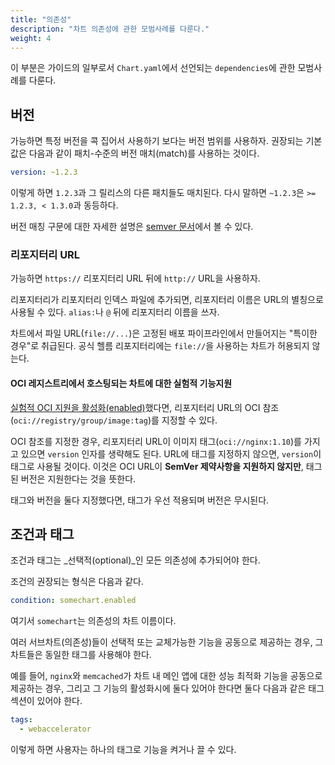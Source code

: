 ```yaml
---
title: "의존성"
description: "차트 의존성에 관한 모범사례를 다룬다."
weight: 4
---
```


이 부분은 가이드의 일부로서 `Chart.yaml`에서 선언되는 `dependencies`에 관한 모범사례를 다룬다.

## 버전

가능하면 특정 버전을 콕 집어서 사용하기 보다는 버전 범위를 사용하자.
권장되는 기본값은 다음과 같이 패치-수준의 버전 매치(match)를 사용하는 것이다.

```yaml
version: ~1.2.3
```

이렇게 하면 `1.2.3`과 그 릴리스의 다른 패치들도 매치된다.
다시 말하면 `~1.2.3`은 `>= 1.2.3, < 1.3.0`과 동등하다.

버전 매칭 구문에 대한 자세한 설명은 [semver
문서](https://github.com/Masterminds/semver#checking-version-constraints)에서 볼 수 있다.

### 리포지터리 URL

가능하면 `https://` 리포지터리 URL 뒤에 `http://` URL을 사용하자.

리포지터리가 리포지터리 인덱스 파일에 추가되면, 리포지터리 이름은 URL의 별칭으로 사용될 수 있다.
`alias:`나 `@` 뒤에 리포지터리 이름을 쓰자.

차트에서 파일 URL(`file://...`)은 고정된 배포 파이프라인에서 만들어지는 "특이한 경우"로 취급된다.
공식 헬름 리포지터리에는 `file://`을 사용하는 차트가 허용되지 않는다.

#### OCI 레지스트리에서 호스팅되는 차트에 대한 실험적 기능지원

[실험적 OCI 지원을 활성화(enabled)](/topics/registries.md)했다면, 
리포지터리 URL의 OCI 참조(`oci://registry/group/image:tag`)를 지정할 수 있다.

OCI 참조를 지정한 경우, 리포지터리 URL이 이미지 태그(`oci://nginx:1.10`)를 가지고 있으면 `version` 인자를 생략해도 된다.
URL에 태그를 지정하지 않으면, `version`이 태그로 사용될 것이다.
이것은 OCI URL이 **SemVer 제약사항을 지원하지 않지만**, 태그된 버전은 지원한다는 것을 뜻한다.

태그와 버전을 둘다 지정했다면, 태그가 우선 적용되며 버전은 무시된다.

## 조건과 태그

조건과 태그는 _선택적(optional)_인 모든 의존성에 추가되어야 한다.

조건의 권장되는 형식은 다음과 같다.

```yaml
condition: somechart.enabled
```

여기서 `somechart`는 의존성의 차트 이름이다.

여러 서브차트(의존성)들이 선택적 또는 교체가능한 기능을 공동으로 제공하는 경우,
그 차트들은 동일한 태그를 사용해야 한다.

예를 들어, `nginx`와 `memcached`가 차트 내 메인 앱에 대한 성능 최적화 기능을 
공동으로 제공하는 경우, 그리고 그 기능의 활성화시에 둘다 있어야 한다면
둘다 다음과 같은 태그 섹션이 있어야 한다.

```yaml
tags:
  - webaccelerator
```

이렇게 하면 사용자는 하나의 태그로 기능을 켜거나 끌 수 있다.

